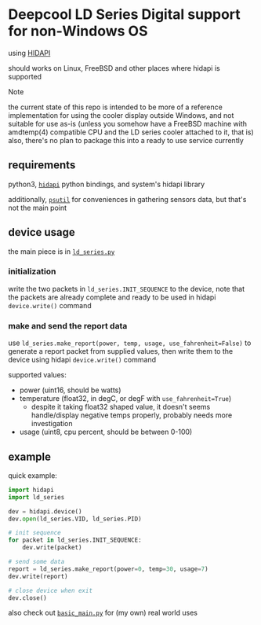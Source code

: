 # Deepcool LD Series Digital support for non-Windows OS

using [HIDAPI](https://github.com/libusb/hidapi)

should works on Linux, FreeBSD and other places where hidapi is supported

> [!NOTE]
> the current state of this repo is intended to be more of a reference
> implementation for using the cooler display outside Windows, and not suitable
> for use as-is
> (unless you somehow have a FreeBSD machine with amdtemp(4) compatible CPU and
> the LD series cooler attached to it, that is)  
> also, there's no plan to package this into a ready to use service currently

## requirements

python3, [`hidapi`](https://pypi.org/project/hidapi/) python bindings, and
system's hidapi library

additionally, [`psutil`](https://pypi.org/project/psutil/) for conveniences in
gathering sensors data, but that's not the main point

## device usage

the main piece is in [`ld_series.py`](./ld_series.py)

### initialization

write the two packets in `ld_series.INIT_SEQUENCE` to the device, note that the
packets are already complete and ready to be used in hidapi `device.write()`
command

### make and send the report data

use `ld_series.make_report(power, temp, usage, use_fahrenheit=False)`
to generate a report packet from supplied values, then write them to the
device using hidapi `device.write()` command

supported values:
- power (uint16, should be watts)
- temperature (float32, in degC, or degF with `use_fahrenheit=True`)
    - despite it taking float32 shaped value, it doesn't seems handle/display
      negative temps properly, probably needs more investigation
- usage (uint8, cpu percent, should be between 0-100)

## example

quick example:

```python
import hidapi
import ld_series

dev = hidapi.device()
dev.open(ld_series.VID, ld_series.PID)

# init sequence
for packet in ld_series.INIT_SEQUENCE:
    dev.write(packet)

# send some data
report = ld_series.make_report(power=0, temp=30, usage=7)
dev.write(report)

# close device when exit
dev.close()
```

also check out [`basic_main.py`](./basic_main.py) for (my own) real world uses
